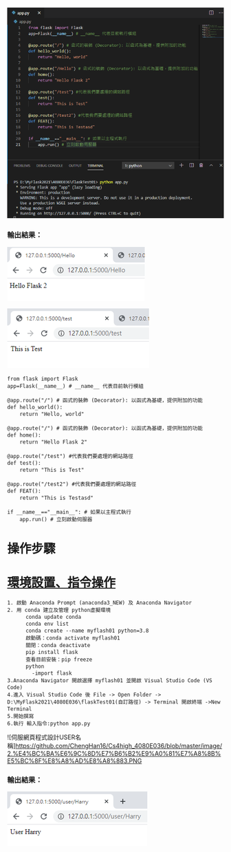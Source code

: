 ![2.伺服網頁程式設計](https://github.com/ChengHan16/Cs4high_4080E036/blob/master/image/2.%E4%BC%BA%E6%9C%8D%E7%B6%B2%E9%A0%81%E7%A8%8B%E5%BC%8F%E8%A8%AD%E8%A8%88.PNG)

### 輸出結果：
![伺服網頁程式設計-結果1](https://github.com/ChengHan16/Cs4high_4080E036/blob/master/image/2.%E4%BC%BA%E6%9C%8D%E7%B6%B2%E9%A0%81%E7%A8%8B%E5%BC%8F%E8%A8%AD%E8%A8%88-%E7%B5%90%E6%9E%9C1.PNG)

![伺服網頁程式設計-結果2](https://github.com/ChengHan16/Cs4high_4080E036/blob/master/image/2.%E4%BC%BA%E6%9C%8D%E7%B6%B2%E9%A0%81%E7%A8%8B%E5%BC%8F%E8%A8%AD%E8%A8%88-%E7%B5%90%E6%9E%9C2.PNG)
```
from flask import Flask
app=Flask(__name__) # __name__ 代表目前執行模組

@app.route("/") # 函式的裝飾 (Decorator): 以函式為基礎，提供附加的功能
def hello_world():
    return "Hello, world" 

@app.route("/") # 函式的裝飾 (Decorator): 以函式為基礎，提供附加的功能
def home():
    return "Hello Flask 2" 

@app.route("/test") #代表我們要處理的網站路徑
def test():
    return "This is Test"

@app.route("/test2") #代表我們要處理的網站路徑
def FEAT():
    return "This is Testasd"

if __name__=="__main__": # 如果以主程式執行
    app.run() # 立刻啟動伺服器
```
# 操作步驟
# [環境設置、指令操作](https://github.com/ChengHan16/Cs4high_4080E036/blob/master/%E4%BC%BA%E6%9C%8D%E7%B6%B2%E9%A0%81%E7%A8%8B%E5%BC%8F%E8%A8%AD%E8%A8%88%E3%80%8A109-2%E3%80%8B/%E8%99%9B%E6%93%AC%E7%92%B0%E5%A2%83%E6%9E%B6%E8%A8%AD.md "環境設置、指令操作")
```
1. 啟動 Anaconda Prompt (anaconda3_NEW) 及 Anaconda Navigator
2. 用 conda 建立及管理 python虛擬環境
      conda update conda
      conda env list
      conda create --name myflash01 python=3.8
      啟動碼：conda activate myflash01
      關閉：conda deactivate
      pip install flask
      查看目前安裝：pip freeze
      python 
        -import flask 
3.Anaconda Navigator 開啟選擇 myflash01 並開啟 Visual Studio Code (VS Code)
4.進入 Visual Studio Code 後 File -> Open Folder -> D:\MyFlask2021\4080E036\flaskTest01(自訂路徑) -> Terminal 開啟終端 ->New Terminal
5.開始撰寫
6.執行 輸入指令:python app.py
```
![伺服網頁程式設計USER名稱]https://github.com/ChengHan16/Cs4high_4080E036/blob/master/image/2.%E4%BC%BA%E6%9C%8D%E7%B6%B2%E9%A0%81%E7%A8%8B%E5%BC%8F%E8%A8%AD%E8%A8%883.PNG

### 輸出結果：
![伺服網頁程式設計USER名稱](https://github.com/ChengHan16/Cs4high_4080E036/blob/master/image/2.%E4%BC%BA%E6%9C%8D%E7%B6%B2%E9%A0%81%E7%A8%8B%E5%BC%8F%E8%A8%AD%E8%A8%88-%E7%B5%90%E6%9E%9C3.PNG)
